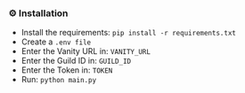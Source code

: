 ### ⚙️ Installation

- Install the requirements: `pip install -r requirements.txt`
- Create a `.env file`
- Enter the Vanity URL in: `VANITY_URL`
- Enter the Guild ID in: `GUILD_ID`
- Enter the Token in: `TOKEN`
- Run: `python main.py`
